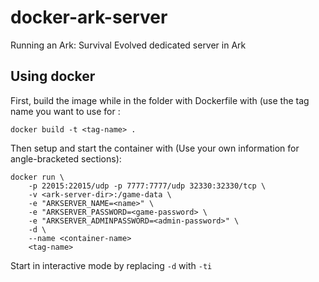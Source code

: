 # docker-ark-server
Running an Ark: Survival Evolved dedicated server in Ark

## Using docker

First, build the image while in the folder with Dockerfile with (use the tag name you want to use for <tag-name>:

    docker build -t <tag-name> .

Then setup and start the container with (Use your own information for angle-bracketed sections):

    docker run \
        -p 22015:22015/udp -p 7777:7777/udp 32330:32330/tcp \
        -v <ark-server-dir>:/game-data \
        -e "ARKSERVER_NAME=<name>" \
        -e "ARKSERVER_PASSWORD=<game-password> \
        -e "ARKSERVER_ADMINPASSWORD=<admin-password>" \
        -d \
        --name <container-name>
        <tag-name>

Start in interactive mode by replacing `-d` with `-ti`

